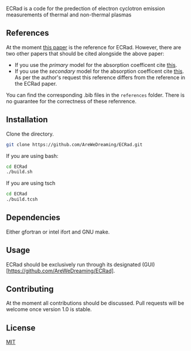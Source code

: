ECRad is a code for the predection of electron cyclotron emission measurements of thermal and non-thermal plasmas

## References
At the moment [this paper](https://doi.org/10.1016/j.cpc.2020.107175) is the reference for ECRad.
However, there are two other papers that should be cited alongside the above paper:
* If you use the *primary* model for the absorption coefficent cite [this](https://doi.org/10.1088/0741-3335/49/1/002).
* If you use the *secondary* model for the absorption coefficent cite [this](https://doi.org/10.13182/FST07-A1494).
As per the author's request this reference differs from the reference in the ECRad paper.

You can find the corresponding .bib files in the ``references`` folder. There is no guarantee for the correctness of these refenrence.


## Installation

Clone the directory.

```bash
git clone https://github.com/AreWeDreaming/ECRad.git
```
If you are using bash:

```bash
cd ECRad
./build.sh
```
If you are using tsch

```bash
cd ECRad
./build.tcsh
```

## Dependencies
Either gfortran or intel ifort and GNU make.

## Usage
ECRad should be exclusively run through its designated (GUI)[https://github.com/AreWeDreaming/ECRad].

## Contributing
At the moment all contributions should be discussed. Pull requests will be welcome once version 1.0 is stable.

## License
[MIT](https://choosealicense.com/licenses/mit/)
